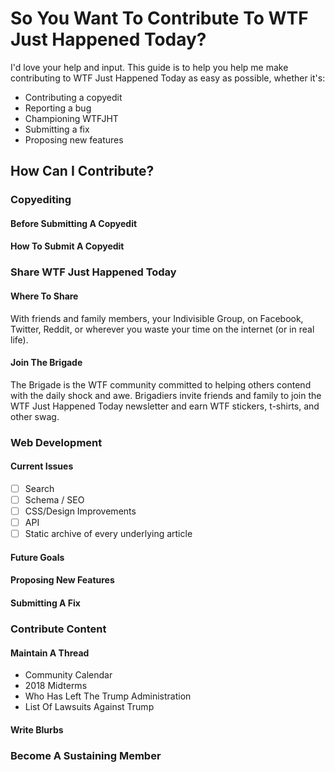 # So You Want To Contribute To WTF Just Happened Today?
I'd love your help and input. This guide is to help you help me make contributing to WTF Just Happened Today as easy as possible, whether it's:

- Contributing a copyedit
- Reporting a bug
- Championing WTFJHT
- Submitting a fix
- Proposing new features

## How Can I Contribute?

### Copyediting 

#### Before Submitting A Copyedit

#### How To Submit A Copyedit

### Share WTF Just Happened Today

#### Where To Share

With friends and family members, your Indivisible Group, on Facebook, Twitter, Reddit, or wherever you waste your time on the internet (or in real life). 

#### Join The Brigade

The Brigade is the WTF community committed to helping others contend with the daily shock and awe. Brigadiers invite friends and family to join the WTF Just Happened Today newsletter and earn WTF stickers, t-shirts, and other swag. 

### Web Development

#### Current Issues

- [ ] Search
- [ ] Schema / SEO
- [ ] CSS/Design Improvements
- [ ] API
- [ ] Static archive of every underlying article

#### Future Goals

#### Proposing New Features

#### Submitting A Fix

### Contribute Content

#### Maintain A Thread

- Community Calendar
- 2018 Midterms 
- Who Has Left The Trump Administration
- List Of Lawsuits Against Trump

#### Write Blurbs

### Become A Sustaining Member

